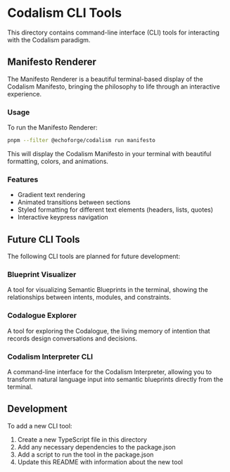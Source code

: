 # Codalism CLI Tools

This directory contains command-line interface (CLI) tools for interacting with the Codalism paradigm.

## Manifesto Renderer

The Manifesto Renderer is a beautiful terminal-based display of the Codalism Manifesto, bringing the philosophy to life through an interactive experience.

### Usage

To run the Manifesto Renderer:

```bash
pnpm --filter @echoforge/codalism run manifesto
```

This will display the Codalism Manifesto in your terminal with beautiful formatting, colors, and animations.

### Features

- Gradient text rendering
- Animated transitions between sections
- Styled formatting for different text elements (headers, lists, quotes)
- Interactive keypress navigation

## Future CLI Tools

The following CLI tools are planned for future development:

### Blueprint Visualizer

A tool for visualizing Semantic Blueprints in the terminal, showing the relationships between intents, modules, and constraints.

### Codalogue Explorer

A tool for exploring the Codalogue, the living memory of intention that records design conversations and decisions.

### Codalism Interpreter CLI

A command-line interface for the Codalism Interpreter, allowing you to transform natural language input into semantic blueprints directly from the terminal.

## Development

To add a new CLI tool:

1. Create a new TypeScript file in this directory
2. Add any necessary dependencies to the package.json
3. Add a script to run the tool in the package.json
4. Update this README with information about the new tool
